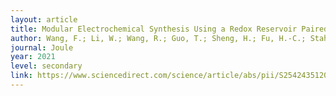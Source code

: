 ```yaml
---
layout: article
title: Modular Electrochemical Synthesis Using a Redox Reservoir Paired with Independent Half-Reactions.
author: Wang, F.; Li, W.; Wang, R.; Guo, T.; Sheng, H.; Fu, H.-C.; Stahl, S. S.; Jin, S.*  
journal: Joule	
year: 2021
level: secondary
link: https://www.sciencedirect.com/science/article/abs/pii/S2542435120305559?via%3Dihub
---
```


